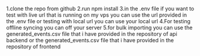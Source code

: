 1.clone the repo from github
2.run npm install
3.in the .env file if you want to test with live url that is running on my vps you can use the url provided in the .env file or testing
with local url you can use your local url
4.For testing offline syncing you can off your server
5.for bulk importing you can use the generated_events.csv file that i have provided in the repository of api backend or the generated_events.csv file that i have provided in the repository of frontend
